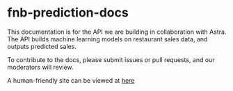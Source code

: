 # fnb-prediction-docs

This documentation is for the API we are building in collaboration with Astra. The API builds machine learning models on restaurant sales data, and outputs predicted sales.

To contribute to the docs, please submit issues or pull requests, and our moderators will review.

A human-friendly site can be viewed at [here](https://bump.sh/chingjuiyoung/doc/fnb-prediction)
